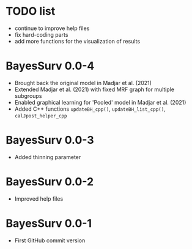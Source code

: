 # TODO list

* continue to improve help files
* fix hard-coding parts
* add more functions for the visualization of results

# BayesSurv 0.0-4

* Brought back the original model in Madjar et al. (2021)
* Extended Madjar et al. (2021) with fixed MRF graph for multiple subgroups
* Enabled graphical learning for 'Pooled' model in Madjar et al. (2021)
* Added C++ functions `updateBH_cpp()`, `updateBH_list_cpp()`, `calJpost_helper_cpp`

# BayesSurv 0.0-3

* Added thinning parameter

# BayesSurv 0.0-2

* Improved help files

# BayesSurv 0.0-1

* First GitHub commit version
